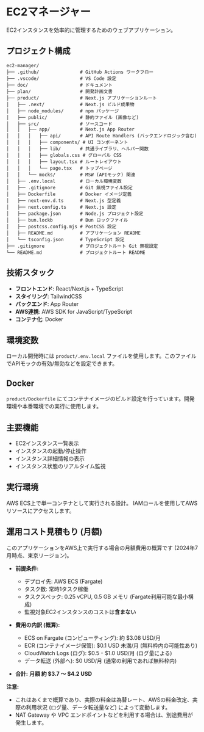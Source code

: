 # EC2マネージャー

EC2インスタンスを効率的に管理するためのウェブアプリケーション。

## プロジェクト構成

```
ec2-manager/
├── .github/               # GitHub Actions ワークフロー
├── .vscode/               # VS Code 設定
├── doc/                   # ドキュメント
├── plan/                  # 開発計画文書
├── product/               # Next.js アプリケーションルート
│   ├── .next/             # Next.js ビルド成果物
│   ├── node_modules/      # npm パッケージ
│   ├── public/            # 静的ファイル (画像など)
│   ├── src/               # ソースコード
│   │   ├── app/           # Next.js App Router
│   │   │   ├── api/       # API Route Handlers (バックエンドロジック含む)
│   │   │   ├── components/ # UI コンポーネント
│   │   │   ├── lib/       # 共通ライブラリ、ヘルパー関数
│   │   │   ├── globals.css # グローバル CSS
│   │   │   ├── layout.tsx # ルートレイアウト
│   │   │   └── page.tsx   # トップページ
│   │   └── mocks/         # MSW (APIモック) 関連
│   ├── .env.local         # ローカル環境変数
│   ├── .gitignore         # Git 無視ファイル設定
│   ├── Dockerfile         # Docker イメージ定義
│   ├── next-env.d.ts      # Next.js 型定義
│   ├── next.config.ts     # Next.js 設定
│   ├── package.json       # Node.js プロジェクト設定
│   ├── bun.lockb          # Bun ロックファイル
│   ├── postcss.config.mjs # PostCSS 設定
│   ├── README.md          # アプリケーション README
│   └── tsconfig.json      # TypeScript 設定
├── .gitignore             # プロジェクトルート Git 無視設定
└── README.md              # プロジェクトルート README
```

## 技術スタック

- **フロントエンド**: React/Next.js + TypeScript
- **スタイリング**: TailwindCSS
- **バックエンド**: App Router
- **AWS連携**: AWS SDK for JavaScript/TypeScript
- **コンテナ化**: Docker

## 環境変数

ローカル開発時には `product/.env.local` ファイルを使用します。このファイルでAPIモックの有効/無効などを設定できます。

## Docker

`product/Dockerfile` にてコンテナイメージのビルド設定を行っています。開発環境や本番環境での実行に使用します。

## 主要機能

- EC2インスタンス一覧表示
- インスタンスの起動/停止操作
- インスタンス詳細情報の表示
- インスタンス状態のリアルタイム監視

## 実行環境

AWS ECS上で単一コンテナとして実行される設計。
IAMロールを使用してAWSリソースにアクセスします。

## 運用コスト見積もり (月額)

このアプリケーションをAWS上で実行する場合の月額費用の概算です (2024年7月時点、東京リージョン)。

*   **前提条件:**
    *   デプロイ先: AWS ECS (Fargate)
    *   タスク数: 常時1タスク稼働
    *   タスクスペック: 0.25 vCPU, 0.5 GB メモリ (Fargate利用可能な最小構成)
    *   監視対象EC2インスタンスのコストは**含まない**

*   **費用の内訳 (概算):**
    *   ECS on Fargate (コンピューティング): 約 $3.08 USD/月
    *   ECR (コンテナイメージ保管): $0.1 USD 未満/月 (無料枠内の可能性あり)
    *   CloudWatch Logs (ログ): $0.5 - $1.0 USD/月 (ログ量による)
    *   データ転送 (外部へ): $0 USD/月 (通常の利用であれば無料枠内)

*   **合計:** **月額 約 $3.7 〜 $4.2 USD**

**注意:**
*   これはあくまで概算であり、実際の料金は為替レート、AWSの料金改定、実際の利用状況 (ログ量、データ転送量など) によって変動します。
*   NAT Gateway や VPC エンドポイントなどを利用する場合は、別途費用が発生します。 